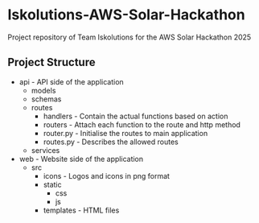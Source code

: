# Iskolutions-AWS-Solar-Hackathon
Project repository of Team Iskolutions for the AWS Solar Hackathon 2025 

## Project Structure
- api - API side of the application
    - models
    - schemas
    - routes
        - handlers - Contain the actual functions based on action
        - routers - Attach each function to the route and http method
        - router.py - Initialise the routes to main application
        - routes.py - Describes the allowed routes 
    - services
- web - Website side of the application
    - src
        - icons - Logos and icons in png format
        - static 
            - css
            - js
        - templates - HTML files 
